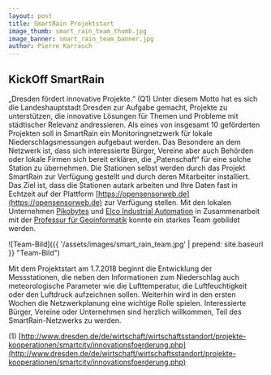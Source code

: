 ```yaml
---
layout: post
title: SmartRain Projektstart
image_thumb: smart_rain_team_thumb.jpg
image_banner: smart_rain_team_banner.jpg
author: Pierre Karrasch
---
```


## KickOff SmartRain

„Dresden fördert innovative Projekte.“ (Q1) Unter diesem Motto hat es sich die Landeshauptstadt Dresden zur Aufgabe gemacht, Projekte zu unterstützen, die innovative Lösungen für Themen und Probleme mit städtischer Relevanz andressieren. Als eines von insgesamt 10 geförderten Projekten soll in SmartRain ein Monitoringnetzwerk für lokale Niederschlagsmessungen aufgebaut werden. Das Besondere an dem Netzwerk ist, dass sich interessierte Bürger, Vereine aber auch Behörden oder lokale Firmen sich bereit erklären, die „Patenschaft“ für eine solche Station zu übernehmen. Die Stationen selbst werden durch das Projekt SmartRain zur Verfügung gestellt und durch deren Mitarbeiter installiert. Das Ziel ist, dass die Stationen autark arbeiten und Ihre Daten fast in Echtzeit auf der Plattform [https://opensensorweb.de](https://opensensorweb.de) zur Verfügung stellen. Mit den lokalen Unternehmen [Pikobytes](https://www.pikobytes.de/) und [Elco Industrial Automation](https://www.elco-holding.eu/de/) in Zusammenarbeit mit der [Professur für Geoinformatik](https://tu-dresden.de/bu/umwelt/geo/geoinformatik) konnte ein starkes Team gebildet werden.

![Team-Bild]({{ '/assets/images/smart_rain_team.jpg' | prepend: site.baseurl }} "Team-Bild")

Mit dem Projektstart am 1.7.2018 beginnt die Entwicklung der Messstationen, die neben den Informationen zum Niederschlag auch meteorologische Parameter wie die Lufttemperatur, die Luftfeuchtigkeit oder den Luftdruck aufzeichnen sollen. Weiterhin wird in den ersten Wochen die Netzwerkplanung eine wichtige Rolle spielen. Interessierte Bürger, Vereine oder Unternehmen sind herzlich willkommen, Teil des SmartRain-Netzwerks zu werden.

(1) [http://www.dresden.de/de/wirtschaft/wirtschaftsstandort/projekte-kooperationen/smartcity/innovationsfoerderung.php](http://www.dresden.de/de/wirtschaft/wirtschaftsstandort/projekte-kooperationen/smartcity/innovationsfoerderung.php)
